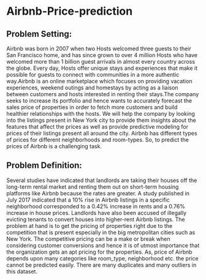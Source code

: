 # Airbnb-Price-prediction

## Problem Setting:
Airbnb was born in 2007 when two Hosts welcomed three guests to their San Francisco home, and
has since grown to over 4 million Hosts who have welcomed more than 1 billion guest arrivals in
almost every country across the globe. Every day, Hosts offer unique stays and experiences that
make it possible for guests to connect with communities in a more authentic way.Airbnb is an online
marketplace which focuses on providing vacation experiences, weekend outings and homestays by
acting as a liaison between customers and hosts interested in renting their stays.The company seeks
to increase its portfolio and hence wants to accurately forecast the sales price of properties in order
to fetch more customers and build healthier relationships with the hosts. We will help the company by
looking into the listings present in New York city to provide them insights about the features that
affect the prices as well as provide predictive modeling for prices of their listings present all around
the city. Airbnb has different types of prices for different neighborhoods and room-types. So, to
predict the prices of Airbnb is a challenging task.

## Problem Definition:
Several studies have indicated that landlords are taking their houses off the long-term rental market
and renting them out on short-term housing platforms like Airbnb because the rates are greater. A
study published in July 2017 indicated that a 10% rise in Airbnb listings in a specific neighborhood
corresponded to a 0.42% increase in rents and a 0.76% increase in house prices. Landlords have
also been accused of illegally evicting tenants to convert houses into higher-rent Airbnb listings. The
problem at hand is to get the pricing of properties right due to the competition that is present
especially in the big metropolitan cities such as New York. The competitive pricing can be a make or
break when considering customer conversions and hence it is of utmost importance that the
organization gets an apt pricing for the properties. As, price of Airbnb depends upon many categories
like room_type, neighborhood etc. the price cannot be predicted easily. There are many duplicates
and many outliers in this dataset.

